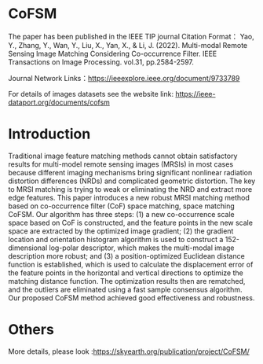 # CoFSM
The paper has been published in the IEEE TIP journal
Citation Format：
      Yao, Y., Zhang, Y., Wan, Y., Liu, X., Yan, X., & Li, J. (2022). Multi-modal Remote Sensing Image Matching Considering Co-occurrence Filter. IEEE Transactions on Image Processing. vol.31, pp.2584-2597.

Journal Network Links：https://ieeexplore.ieee.org/document/9733789

For details of images datasets see the website link: https://ieee-dataport.org/documents/cofsm

# Introduction
   Traditional image feature matching methods cannot obtain satisfactory results for multi-model remote sensing images (MRSIs) in most cases because different imaging mechanisms bring significant nonlinear radiation distortion differences (NRDs) and complicated geometric distortion. The key to MRSI matching is trying to weak or eliminating the NRD and extract more edge features. This paper introduces a new robust MRSI matching method based on co-occurrence filter (CoF) space matching, space matching CoFSM. Our algorithm has three steps: (1) a new co-occurrence scale space based on CoF is constructed, and the feature points in the new scale space are extracted by the optimized image gradient; (2) the gradient location and orientation histogram algorithm is used to construct a 152-dimensional log-polar descriptor, which makes the multi-modal image description more robust; and (3) a position-optimized Euclidean distance function is established, which is used to calculate the displacement error of the feature points in the horizontal and vertical directions to optimize the matching distance function. The optimization results then are rematched, and the outliers are eliminated using a fast sample consensus algorithm. Our proposed CoFSM method achieved good effectiveness and robustness.
   
# Others

More details, please look :https://skyearth.org/publication/project/CoFSM/  
 
